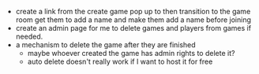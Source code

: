 * create a link from the create game pop up to then transition to the game room get them to add a name and make them add a name before joining
* create an admin page for me to delete games and players from games if needed.
* a mechanism to delete the game after they are finished
    * maybe whoever created the game has admin rights to delete it?
    * auto delete doesn't really work if I want to host it for free